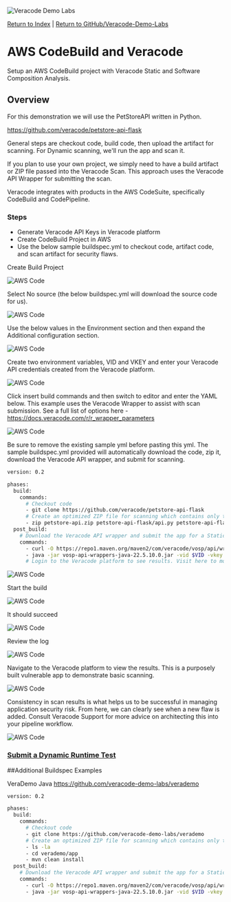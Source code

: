 ![Veracode Demo Labs](/images/veracode-demo-labs-banner-wide.png)

[Return to Index](/)  |  [Return to GitHub/Veracode-Demo-Labs](https://github.com/veracode-demo-labs)

# AWS CodeBuild and Veracode

Setup an AWS CodeBuild project with Veracode Static and Software Composition Analysis.

## Overview

For this demonstration we will use the PetStoreAPI written in Python.  

https://github.com/veracode/petstore-api-flask

General steps are checkout code, build code, then upload the artifact for scanning.  For Dynamic scanning, we'll run the app and scan it.

If you plan to use your own project, we simply need to have a build artifact or ZIP file passed into the Veracode Scan.
This approach uses the Veracode API Wrapper for submitting the scan.  

Veracode integrates with products in the AWS CodeSuite, specifically CodeBuild and CodePipeline.

### Steps
* Generate Veracode API Keys in Veracode platform
* Create CodeBuild Project in AWS
* Use the below sample buildspec.yml to checkout code, artifact code, and scan artifact for security flaws.

Create Build Project

![AWS Code](images/AWS/1-QuickStart.png)

Select No source (the below buildspec.yml will download the source code for us).

![AWS Code](images/AWS/2-QuickStart.png)

Use the below values in the Environment section and then expand the Additional configuration section.

![AWS Code](images/AWS/3-QuickStart.png)

Create two environment variables, VID and VKEY and enter your Veracode API credentials created from the Veracode platform.

![AWS Code](images/AWS/4-QuickStart.png)

Click insert build commands and then switch to editor and enter the YAML below.  This example uses the Veracode Wrapper to assist with scan submission. See a full list of options here - https://docs.veracode.com/r/r_wrapper_parameters


![AWS Code](images/AWS/5-QuickStart.png)

Be sure to remove the existing sample yml before pasting this yml. The sample buildspec.yml provided will automatically download the code, zip it, download the Veracode API wrapper, and submit for scanning.

```bash
version: 0.2

phases:
  build:
    commands:
      # Checkout code
      - git clone https://github.com/veracode/petstore-api-flask
      # Create an optimized ZIP file for scanning which contains only the files we need
      - zip petstore-api.zip petstore-api-flask/api.py petstore-api-flask/requirements.txt
  post_build:
    # Download the Veracode API wrapper and submit the app for a Static Policy + SCA scan
    commands:
      - curl -O https://repo1.maven.org/maven2/com/veracode/vosp/api/wrappers/vosp-api-wrappers-java/22.5.10.0/vosp-api-wrappers-java-22.5.10.0.jar
      - java -jar vosp-api-wrappers-java-22.5.10.0.jar -vid $VID -vkey $VKEY -appname AWSCodeBuild-PetStoreAPIv4 -action UploadAndScan -createprofile true -criticality Medium -version $CODEBUILD_BUILD_ID -filepath petstore-api.zip
      # Login to the Veracode platform to see results. Visit here to more options - https://docs.veracode.com/r/r_wrapper_parameters
```



![AWS Code](images/AWS/6-QuickStart.png)

Start the build

![AWS Code](images/AWS/7-QuickStart.png)

It should succeed

![AWS Code](images/AWS/8-QuickStart.png)

Review the log

![AWS Code](images/AWS/9-QuickStart.png)

Navigate to the Veracode platform to view the results.  This is a purposely built vulnerable app to demonstrate basic scanning.

![AWS Code](images/AWS/10-QuickStart.png)

Consistency in scan results is what helps us to be successful in managing application security risk.  From here, we can clearly see when a new flaw is added. Consult Veracode Support for more advice on architecting this into your pipeline workflow.

![AWS Code](images/AWS/11-QuickStart.png)


### [Submit a Dynamic Runtime Test](/DAST_Scan/)

##Additional Buildspec Examples

VeraDemo Java
https://github.com/veracode-demo-labs/verademo


```bash
version: 0.2

phases:
  build:
    commands:
      # Checkout code
      - git clone https://github.com/veracode-demo-labs/verademo
      # Create an optimized ZIP file for scanning which contains only the files we need
      - ls -la
      - cd verademo/app
      - mvn clean install
  post_build:
    # Download the Veracode API wrapper and submit the app for a Static Policy + SCA scan
    commands:
      - curl -O https://repo1.maven.org/maven2/com/veracode/vosp/api/wrappers/vosp-api-wrappers-java/22.5.10.0/vosp-api-wrappers-java-22.5.10.0.jar
      - java -jar vosp-api-wrappers-java-22.5.10.0.jar -vid $VID -vkey $VKEY -appname AWSCodeBuild-VeraDemoJava -action UploadAndScan -createprofile true -criticality Medium -version $CODEBUILD_BUILD_ID -filepath target/verademo.war
```
